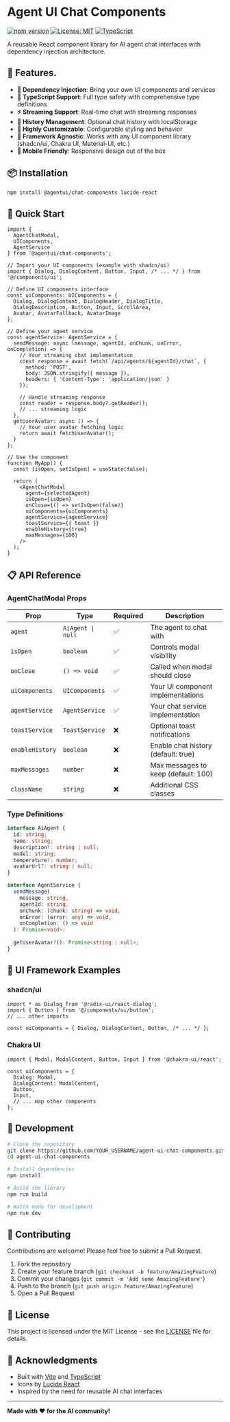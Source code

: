 # Agent UI Chat Components

[![npm version](https://badge.fury.io/js/@agentui%2Fchat-components.svg)](https://badge.fury.io/js/@agentui%2Fchat-components)
[![License: MIT](https://img.shields.io/badge/License-MIT-yellow.svg)](https://opensource.org/licenses/MIT)
[![TypeScript](https://img.shields.io/badge/TypeScript-Ready-blue.svg)](https://www.typescriptlang.org/)

A reusable React component library for AI agent chat interfaces with dependency injection architecture.

## 🚀 Features.

- **🔌 Dependency Injection**: Bring your own UI components and services
- **📝 TypeScript Support**: Full type safety with comprehensive type definitions  
- **⚡ Streaming Support**: Real-time chat with streaming responses
- **💾 History Management**: Optional chat history with localStorage
- **🎨 Highly Customizable**: Configurable styling and behavior
- **🔄 Framework Agnostic**: Works with any UI component library (shadcn/ui, Chakra UI, Material-UI, etc.)
- **📱 Mobile Friendly**: Responsive design out of the box

## 📦 Installation

```bash
npm install @agentui/chat-components lucide-react
```

## 🎯 Quick Start

```tsx
import { 
  AgentChatModal, 
  UIComponents, 
  AgentService 
} from '@agentui/chat-components';

// Import your UI components (example with shadcn/ui)
import { Dialog, DialogContent, Button, Input, /* ... */ } from '@/components/ui';

// Define UI components interface
const uiComponents: UIComponents = {
  Dialog, DialogContent, DialogHeader, DialogTitle,
  DialogDescription, Button, Input, ScrollArea,
  Avatar, AvatarFallback, AvatarImage
};

// Define your agent service
const agentService: AgentService = {
  sendMessage: async (message, agentId, onChunk, onError, onCompletion) => {
    // Your streaming chat implementation
    const response = await fetch(`/api/agents/${agentId}/chat`, {
      method: 'POST',
      body: JSON.stringify({ message }),
      headers: { 'Content-Type': 'application/json' }
    });
    
    // Handle streaming response
    const reader = response.body?.getReader();
    // ... streaming logic
  },
  getUserAvatar: async () => {
    // Your user avatar fetching logic
    return await fetchUserAvatar();
  }
};

// Use the component
function MyApp() {
  const [isOpen, setIsOpen] = useState(false);
  
  return (
    <AgentChatModal
      agent={selectedAgent}
      isOpen={isOpen}
      onClose={() => setIsOpen(false)}
      uiComponents={uiComponents}
      agentService={agentService}
      toastService={{ toast }}
      enableHistory={true}
      maxMessages={100}
    />
  );
}
```

## 📋 API Reference

### AgentChatModal Props

| Prop | Type | Required | Description |
|------|------|----------|-------------|
| `agent` | `AiAgent \| null` | ✅ | The agent to chat with |
| `isOpen` | `boolean` | ✅ | Controls modal visibility |
| `onClose` | `() => void` | ✅ | Called when modal should close |
| `uiComponents` | `UIComponents` | ✅ | Your UI component implementations |
| `agentService` | `AgentService` | ✅ | Your chat service implementation |
| `toastService` | `ToastService` | ❌ | Optional toast notifications |
| `enableHistory` | `boolean` | ❌ | Enable chat history (default: true) |
| `maxMessages` | `number` | ❌ | Max messages to keep (default: 100) |
| `className` | `string` | ❌ | Additional CSS classes |

### Type Definitions

```typescript
interface AiAgent {
  id: string;
  name: string;
  description?: string | null;
  model: string;
  temperature?: number;
  avatarUrl?: string | null;
}

interface AgentService {
  sendMessage(
    message: string,
    agentId: string,
    onChunk: (chunk: string) => void,
    onError: (error: any) => void,
    onCompletion: () => void
  ): Promise<void>;
  
  getUserAvatar?(): Promise<string | null>;
}
```

## 🎨 UI Framework Examples

### shadcn/ui
```tsx
import * as Dialog from '@radix-ui/react-dialog';
import { Button } from '@/components/ui/button';
// ... other imports

const uiComponents = { Dialog, DialogContent, Button, /* ... */ };
```

### Chakra UI
```tsx
import { Modal, ModalContent, Button, Input } from '@chakra-ui/react';

const uiComponents = {
  Dialog: Modal,
  DialogContent: ModalContent,
  Button,
  Input,
  // ... map other components
};
```

## 🔧 Development

```bash
# Clone the repository
git clone https://github.com/YOUR_USERNAME/agent-ui-chat-components.git
cd agent-ui-chat-components

# Install dependencies
npm install

# Build the library
npm run build

# Watch mode for development
npm run dev
```

## 🤝 Contributing

Contributions are welcome! Please feel free to submit a Pull Request.

1. Fork the repository
2. Create your feature branch (`git checkout -b feature/AmazingFeature`)
3. Commit your changes (`git commit -m 'Add some AmazingFeature'`)
4. Push to the branch (`git push origin feature/AmazingFeature`)
5. Open a Pull Request

## 📄 License

This project is licensed under the MIT License - see the [LICENSE](LICENSE) file for details.

## 🙏 Acknowledgments

- Built with [Vite](https://vitejs.dev/) and [TypeScript](https://www.typescriptlang.org/)
- Icons by [Lucide React](https://lucide.dev/)
- Inspired by the need for reusable AI chat interfaces

---

**Made with ❤️ for the AI community!**
